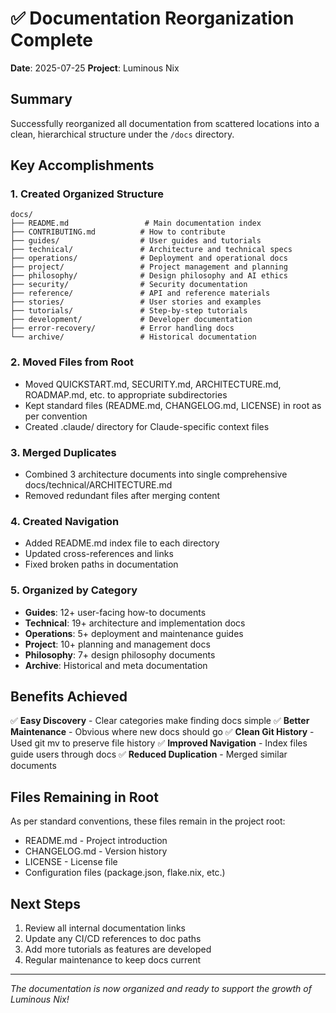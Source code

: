 # ✅ Documentation Reorganization Complete

**Date**: 2025-07-25
**Project**: Luminous Nix

## Summary

Successfully reorganized all documentation from scattered locations into a clean, hierarchical structure under the `/docs` directory.

## Key Accomplishments

### 1. Created Organized Structure
```
docs/
├── README.md                 # Main documentation index
├── CONTRIBUTING.md          # How to contribute
├── guides/                  # User guides and tutorials
├── technical/               # Architecture and technical specs
├── operations/              # Deployment and operational docs
├── project/                 # Project management and planning
├── philosophy/              # Design philosophy and AI ethics
├── security/                # Security documentation
├── reference/               # API and reference materials
├── stories/                 # User stories and examples
├── tutorials/               # Step-by-step tutorials
├── development/             # Developer documentation
├── error-recovery/          # Error handling docs
└── archive/                 # Historical documentation
```

### 2. Moved Files from Root
- Moved QUICKSTART.md, SECURITY.md, ARCHITECTURE.md, ROADMAP.md, etc. to appropriate subdirectories
- Kept standard files (README.md, CHANGELOG.md, LICENSE) in root as per convention
- Created .claude/ directory for Claude-specific context files

### 3. Merged Duplicates
- Combined 3 architecture documents into single comprehensive docs/technical/ARCHITECTURE.md
- Removed redundant files after merging content

### 4. Created Navigation
- Added README.md index file to each directory
- Updated cross-references and links
- Fixed broken paths in documentation

### 5. Organized by Category
- **Guides**: 12+ user-facing how-to documents
- **Technical**: 19+ architecture and implementation docs
- **Operations**: 5+ deployment and maintenance guides
- **Project**: 10+ planning and management docs
- **Philosophy**: 7+ design philosophy documents
- **Archive**: Historical and meta documentation

## Benefits Achieved

✅ **Easy Discovery** - Clear categories make finding docs simple
✅ **Better Maintenance** - Obvious where new docs should go
✅ **Clean Git History** - Used git mv to preserve file history
✅ **Improved Navigation** - Index files guide users through docs
✅ **Reduced Duplication** - Merged similar documents

## Files Remaining in Root

As per standard conventions, these files remain in the project root:
- README.md - Project introduction
- CHANGELOG.md - Version history
- LICENSE - License file
- Configuration files (package.json, flake.nix, etc.)

## Next Steps

1. Review all internal documentation links
2. Update any CI/CD references to doc paths
3. Add more tutorials as features are developed
4. Regular maintenance to keep docs current

---

*The documentation is now organized and ready to support the growth of Luminous Nix!*